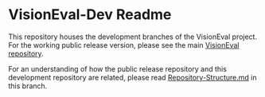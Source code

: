 
# VisionEval-Dev Readme

This repository houses the development branches of the VisionEval project. For
the working public release version, please see the main [VisionEval
repository](https://github.com/visioneval/visioneval).

For an understanding of how the public release repository and this development
repository are related, please read
[Repository-Structure.md](Repository-Structure.md) in this branch. 

